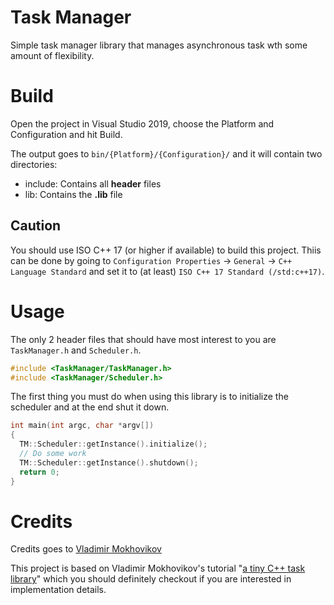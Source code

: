 # Task Manager 
Simple task manager library that manages asynchronous task wth some amount of flexibility.

# Build
Open the project in Visual Studio 2019, choose the Platform and Configuration and hit Build.

The output goes to `bin/{Platform}/{Configuration}/` and it will contain two directories:
- include\: Contains all __header__ files
- lib\: Contains the __.lib__ file

## Caution
You should use ISO C++ 17 (or higher if available) to build this project. Thiis can be done by going to `Configuration Properties` -> `General` -> `C++ Language Standard` and set it to (at least) `ISO C++ 17 Standard (/std:c++17)`.

# Usage
The only 2 header files that should have most interest to you are `TaskManager.h` and `Scheduler.h`.
```c++
#include <TaskManager/TaskManager.h>
#include <TaskManager/Scheduler.h>
```

The first thing you must do when using this library is to initialize the scheduler and at the end shut it down.
```c++
int main(int argc, char *argv[])
{
  TM::Scheduler::getInstance().initialize();
  // Do some work
  TM::Scheduler::getInstance().shutdown();
  return 0;
}
```



# Credits
Credits goes to [Vladimir Mokhovikov](https://github.com/nongeneric)

This project is based on Vladimir Mokhovikov's tutorial "[a tiny C++ task library](https://www.rcebits.com/code/2019/05/02/tinytasks.html)" which you should definitely checkout if you are interested in implementation details.

